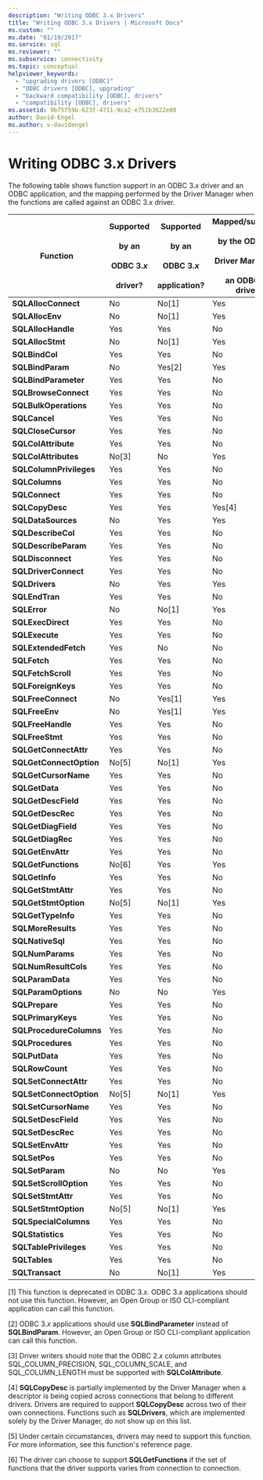 ```yaml
---
description: "Writing ODBC 3.x Drivers"
title: "Writing ODBC 3.x Drivers | Microsoft Docs"
ms.custom: ""
ms.date: "01/19/2017"
ms.service: sql
ms.reviewer: ""
ms.subservice: connectivity
ms.topic: conceptual
helpviewer_keywords: 
  - "upgrading drivers [ODBC]"
  - "ODBC drivers [ODBC], upgrading"
  - "backward compatibility [ODBC], drivers"
  - "compatibility [ODBC], drivers"
ms.assetid: 9b75f59b-623f-4711-9ca2-e751b3622e00
author: David-Engel
ms.author: v-davidengel
---
```

# Writing ODBC 3.x Drivers
The following table shows function support in an ODBC 3.*x* driver and an ODBC application, and the mapping performed by the Driver Manager when the functions are called against an ODBC 3.*x* driver.  
  
|Function|Supported<br /><br /> by an<br /><br /> ODBC 3.*x*<br /><br /> driver?|Supported<br /><br /> by an<br /><br /> ODBC 3.*x*<br /><br /> application?|Mapped/supported<br /><br /> by the ODBC 3.*x*<br /><br /> Driver Manager to<br /><br /> an ODBC 3.*x* driver?|  
|--------------|----------------------------------------------------|---------------------------------------------------------|---------------------------------------------------------------------------------------------|  
|**SQLAllocConnect**|No|No[1]|Yes|  
|**SQLAllocEnv**|No|No[1]|Yes|  
|**SQLAllocHandle**|Yes|Yes|No|  
|**SQLAllocStmt**|No|No[1]|Yes|  
|**SQLBindCol**|Yes|Yes|No|  
|**SQLBindParam**|No|Yes[2]|Yes|  
|**SQLBindParameter**|Yes|Yes|No|  
|**SQLBrowseConnect**|Yes|Yes|No|  
|**SQLBulkOperations**|Yes|Yes|No|  
|**SQLCancel**|Yes|Yes|No|  
|**SQLCloseCursor**|Yes|Yes|No|  
|**SQLColAttribute**|Yes|Yes|No|  
|**SQLColAttributes**|No[3]|No|Yes|  
|**SQLColumnPrivileges**|Yes|Yes|No|  
|**SQLColumns**|Yes|Yes|No|  
|**SQLConnect**|Yes|Yes|No|  
|**SQLCopyDesc**|Yes|Yes|Yes[4]|  
|**SQLDataSources**|No|Yes|Yes|  
|**SQLDescribeCol**|Yes|Yes|No|  
|**SQLDescribeParam**|Yes|Yes|No|  
|**SQLDisconnect**|Yes|Yes|No|  
|**SQLDriverConnect**|Yes|Yes|No|  
|**SQLDrivers**|No|Yes|Yes|  
|**SQLEndTran**|Yes|Yes|No|  
|**SQLError**|No|No[1]|Yes|  
|**SQLExecDirect**|Yes|Yes|No|  
|**SQLExecute**|Yes|Yes|No|  
|**SQLExtendedFetch**|Yes|No|No|  
|**SQLFetch**|Yes|Yes|No|  
|**SQLFetchScroll**|Yes|Yes|No|  
|**SQLForeignKeys**|Yes|Yes|No|  
|**SQLFreeConnect**|No|Yes[1]|Yes|  
|**SQLFreeEnv**|No|Yes[1]|Yes|  
|**SQLFreeHandle**|Yes|Yes|No|  
|**SQLFreeStmt**|Yes|Yes|No|  
|**SQLGetConnectAttr**|Yes|Yes|No|  
|**SQLGetConnectOption**|No[5]|No[1]|Yes|  
|**SQLGetCursorName**|Yes|Yes|No|  
|**SQLGetData**|Yes|Yes|No|  
|**SQLGetDescField**|Yes|Yes|No|  
|**SQLGetDescRec**|Yes|Yes|No|  
|**SQLGetDiagField**|Yes|Yes|No|  
|**SQLGetDiagRec**|Yes|Yes|No|  
|**SQLGetEnvAttr**|Yes|Yes|No|  
|**SQLGetFunctions**|No[6]|Yes|Yes|  
|**SQLGetInfo**|Yes|Yes|No|  
|**SQLGetStmtAttr**|Yes|Yes|No|  
|**SQLGetStmtOption**|No[5]|No[1]|Yes|  
|**SQLGetTypeInfo**|Yes|Yes|No|  
|**SQLMoreResults**|Yes|Yes|No|  
|**SQLNativeSql**|Yes|Yes|No|  
|**SQLNumParams**|Yes|Yes|No|  
|**SQLNumResultCols**|Yes|Yes|No|  
|**SQLParamData**|Yes|Yes|No|  
|**SQLParamOptions**|No|No|Yes|  
|**SQLPrepare**|Yes|Yes|No|  
|**SQLPrimaryKeys**|Yes|Yes|No|  
|**SQLProcedureColumns**|Yes|Yes|No|  
|**SQLProcedures**|Yes|Yes|No|  
|**SQLPutData**|Yes|Yes|No|  
|**SQLRowCount**|Yes|Yes|No|  
|**SQLSetConnectAttr**|Yes|Yes|No|  
|**SQLSetConnectOption**|No[5]|No[1]|Yes|  
|**SQLSetCursorName**|Yes|Yes|No|  
|**SQLSetDescField**|Yes|Yes|No|  
|**SQLSetDescRec**|Yes|Yes|No|  
|**SQLSetEnvAttr**|Yes|Yes|No|  
|**SQLSetPos**|Yes|Yes|No|  
|**SQLSetParam**|No|No|Yes|  
|**SQLSetScrollOption**|Yes|Yes|No|  
|**SQLSetStmtAttr**|Yes|Yes|No|  
|**SQLSetStmtOption**|No[5]|No[1]|Yes|  
|**SQLSpecialColumns**|Yes|Yes|No|  
|**SQLStatistics**|Yes|Yes|No|  
|**SQLTablePrivileges**|Yes|Yes|No|  
|**SQLTables**|Yes|Yes|No|  
|**SQLTransact**|No|No[1]|Yes|  
  
 [1]   This function is deprecated in ODBC 3.*x*. ODBC 3.*x* applications should not use this function. However, an Open Group or ISO CLI-compliant application can call this function.  
  
 [2]   ODBC 3.*x* applications should use **SQLBindParameter** instead of **SQLBindParam**. However, an Open Group or ISO CLI-compliant application can call this function.  
  
 [3]   Driver writers should note that the ODBC 2.*x* column attributes SQL_COLUMN_PRECISION, SQL_COLUMN_SCALE, and SQL_COLUMN_LENGTH must be supported with **SQLColAttribute**.  
  
 [4]   **SQLCopyDesc** is partially implemented by the Driver Manager when a descriptor is being copied across connections that belong to different drivers. Drivers are required to support **SQLCopyDesc** across two of their own connections. Functions such as **SQLDrivers**, which are implemented solely by the Driver Manager, do not show up on this list.  
  
 [5]   Under certain circumstances, drivers may need to support this function. For more information, see this function's reference page.  
  
 [6]   The driver can choose to support **SQLGetFunctions** if the set of functions that the driver supports varies from connection to connection.
